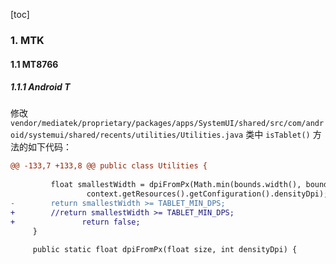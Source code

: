 [toc]

### 1. MTK

#### 1.1 MT8766

##### 1.1.1 Android T

修改 `vendor/mediatek/proprietary/packages/apps/SystemUI/shared/src/com/android/systemui/shared/recents/utilities/Utilities.java` 类中 `isTablet()` 方法的如下代码：

```diff
@@ -133,7 +133,8 @@ public class Utilities {
 
         float smallestWidth = dpiFromPx(Math.min(bounds.width(), bounds.height()),
                 context.getResources().getConfiguration().densityDpi);
-        return smallestWidth >= TABLET_MIN_DPS;
+        //return smallestWidth >= TABLET_MIN_DPS;
+               return false;
     }
 
     public static float dpiFromPx(float size, int densityDpi) {
```

